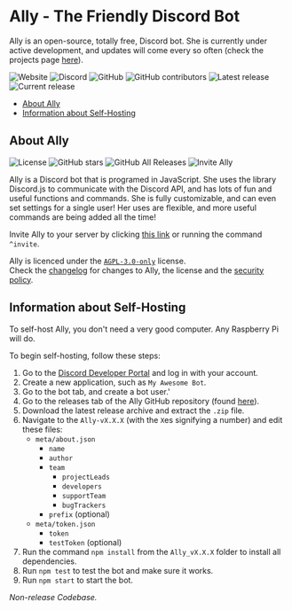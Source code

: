 # Ally - The Friendly Discord Bot

Ally is an open-source, totally free, Discord bot.  She is currently under
active development, and updates will come every so often (check the projects
page [here](https://github.com/orgs/allydiscord/projects/)).

![Website](https://img.shields.io/badge/website-allydiscord.github.io-informational?link=https://github.com/allydiscord/ally)
![Discord](https://img.shields.io/discord/457326122066116609?color=7289da&label=discord%20server&logo=discord)
![GitHub](https://img.shields.io/badge/source-github.com%2Fallydiscord%2Fally-lightgrey?logo=github)
![GitHub contributors](https://img.shields.io/github/contributors/allydiscord/ally?color=informational&logo=github)
![Latest release](https://img.shields.io/github/v/release/allydiscord/ally?label=latest%20release&logo=github)
![Current release](https://img.shields.io/badge/current%20release-none-inactive)

- [About Ally](#about-ally)
- [Information about Self-Hosting](#information-about-self-hosting)

## About Ally

![License](https://img.shields.io/github/license/allydiscord/ally)
![GitHub stars](https://img.shields.io/github/stars/allydiscord/ally)
![GitHub All Releases](https://img.shields.io/github/downloads/allydiscord/ally/total)
![Invite Ally](https://img.shields.io/badge/invite--blue)

Ally is a Discord bot that is programed in JavaScript.  She uses the library
Discord.js to communicate with the Discord API, and has lots of fun and
useful functions and commands.  She is fully customizable, and can even set
settings for a single user!  Her uses are flexible, and more useful commands
are being added all the time!

Invite Ally to your server by clicking [this link](todo) or running the
command `^invite`.

Ally is licenced under the [`AGPL-3.0-only`](./LICENSE.txt) license.  
Check the [changelog](./CHANGELOG.md) for changes to Ally, the license
and the [security policy](./SECURITY.md).

## Information about Self-Hosting

To self-host Ally, you don't need a very good computer.  Any Raspberry Pi
will do.

To begin self-hosting, follow these steps:

1. Go to the [Discord Developer Portal](https://discordapp.com/developers)
 and log in with your account.
2. Create a new application, such as `My Awesome Bot`.
3. Go to the bot tab, and create a bot user.'
4. Go to the releases tab of the Ally GitHub repository (found [here](https://github.com/allydiscord/ally/releases)).
5. Download the latest release archive and extract the `.zip` file.
6. Navigate to the `Ally-vX.X.X` (with the `X`es signifying a number) and edit
 these files:
   - `meta/about.json`
      - `name`
      - `author`
      - `team`
         - `projectLeads`
         - `developers`
         - `supportTeam`
         - `bugTrackers`
      - `prefix` (optional)
   - `meta/token.json`
      - `token`
      - `testToken` (optional)
7. Run the command `npm install` from the `Ally_vX.X.X` folder to install all
 dependencies.
8. Run `npm test` to test the bot and make sure it works.
9. Run `npm start` to start the bot.

*Non-release Codebase.*

